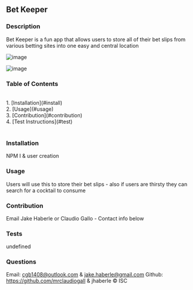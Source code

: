 
  
  ## Bet Keeper

  ### Description
  Bet Keeper is a fun app that allows users to store all of their bet slips from various betting sites into one easy and central location
  
  
  ![image](https://user-images.githubusercontent.com/59548398/101576865-a02b4500-3996-11eb-8358-48eca2de3e2a.png)
  
  
  ![image](https://user-images.githubusercontent.com/59548398/101578464-162fac00-3997-11eb-8c90-bac71d3ebca8.png)
  
  

  ### Table of Contents 
  <br>
  1. [Installation](#install)<br>
  2. [Usage](#usage)<br>
  3. [Contribution](#contribution)<br>
  4. [Test Instructions](#test)<br>
  <br>

  <a name="install"></a> 
  ### Installation
  NPM I & user creation

  <a name="usage"></a>
  ### Usage
  Users will use this to store their bet slips - also if users are thirsty they can search for a cocktail to consume

  <a name="contribution"></a>
  ### Contribution
  Email Jake Haberle or Claudio Gallo - Contact info below

  <a name="test"></a>
  ### Tests
  undefined

  ### Questions

  Email: cgb1408@outlook.com & jake.haberle@gmail.com
  Github: https://github.com/mrclaudiogall & jhaberle
  © ISC 

